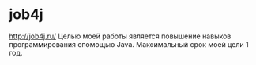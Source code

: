 # job4j
http://job4j.ru/
Целью моей работы является повышение навыков программирования спомощью Java.
Максимальный срок моей цели 1 год.